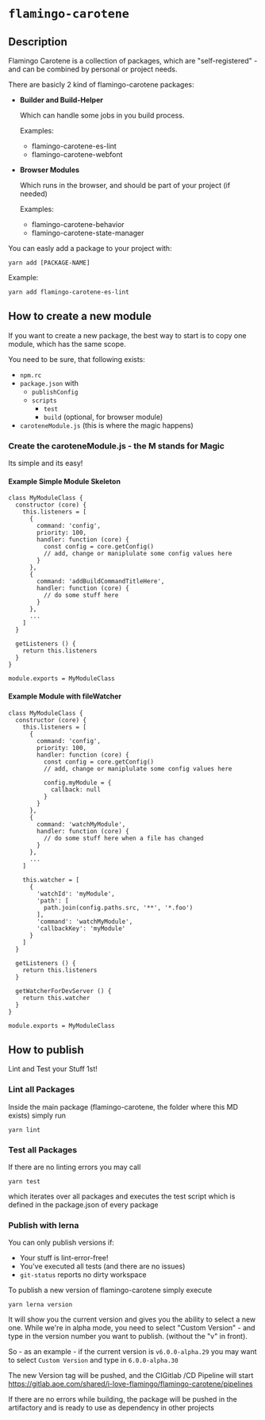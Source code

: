 # `flamingo-carotene`

## Description
Flamingo Carotene is a collection of packages, which are "self-registered" - and can be combined by personal or project needs.

There are basicly 2 kind of flamingo-carotene packages:

* __Builder and Build-Helper__
  
  Which can handle some jobs in you build process.

  Examples:
  * flamingo-carotene-es-lint
  * flamingo-carotene-webfont
  
* __Browser Modules__

  Which runs in the browser, and should be part of your project (if needed)

  Examples:
  * flamingo-carotene-behavior
  * flamingo-carotene-state-manager
  
You can easly add a package to your project with:
```
yarn add [PACKAGE-NAME]
``` 
Example:
```
yarn add flamingo-carotene-es-lint  
``` 

## How to create a new module

If you want to create a new package, the best way to start is to copy one module, which has the same scope.

You need to be sure, that following exists:
* ```npm.rc```
* ```package.json```
  with 
  * ```publishConfig```
  * ```scripts```
    * ```test```
    * ```build``` (optional, for browser module)
* ```caroteneModule.js``` (this is where the magic happens)

### Create the caroteneModule.js - the M stands for Magic

Its simple and its easy!

#### Example Simple Module Skeleton

```
class MyModuleClass {
  constructor (core) {
    this.listeners = [
      {
        command: 'config',
        priority: 100,
        handler: function (core) {
          const config = core.getConfig()
          // add, change or maniplulate some config values here
        }
      },
      {
        command: 'addBuildCommandTitleHere',
        handler: function (core) {
          // do some stuff here
        }
      },
      ...
    ]
  }

  getListeners () {
    return this.listeners
  }
}

module.exports = MyModuleClass 
```

#### Example Module with fileWatcher

```
class MyModuleClass {
  constructor (core) {
    this.listeners = [
      {
        command: 'config',
        priority: 100,
        handler: function (core) {
          const config = core.getConfig()
          // add, change or maniplulate some config values here
          
          config.myModule = {
            callback: null
          }
        }
      },
      {
        command: 'watchMyModule',
        handler: function (core) {
          // do some stuff here when a file has changed
        }
      },
      ...
    ]

    this.watcher = [
      {
        'watchId': 'myModule',
        'path': [
          path.join(config.paths.src, '**', '*.foo')
        ],
        'command': 'watchMyModule',
        'callbackKey': 'myModule'
      }
    ]
  }

  getListeners () {
    return this.listeners
  }

  getWatcherForDevServer () {
    return this.watcher
  }
}

module.exports = MyModuleClass
```

## How to publish

Lint and Test your Stuff 1st!

### Lint all Packages

Inside the main package (flamingo-carotene, the folder where this MD exists) simply run
```
yarn lint
```

### Test all Packages
If there are no linting errors you may call
```
yarn test
```
which iterates over all packages and executes the test script which is defined in the package.json of every package

### Publish with lerna
You can only publish versions if: 
* Your stuff is lint-error-free!
* You've executed all tests (and there are no issues)
* ```git-status``` reports no dirty workspace

To publish a new version of flamingo-carotene simply execute
```
yarn lerna version
```
It will show you the current version and gives you the ability to select a new one.
While we're in alpha mode, you need to select "Custom Version" - and type in the version number you want to publish. (without the "v" in front).

So - as an example - if the current version is
```v6.0.0-alpha.29``` you may want to select ```Custom Version``` and type in ```6.0.0-alpha.30```

The new Version tag will be pushed, and the CIGitlab /CD Pipeline will start
https://gitlab.aoe.com/shared/i-love-flamingo/flamingo-carotene/pipelines

If there are no errors while building, the package will be pushed in the artifactory and is ready to use as dependency in other projects
   






 


